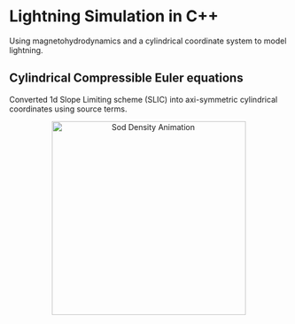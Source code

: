 # Lightning Simulation in C++
Using magnetohydrodynamics and a cylindrical coordinate system to model lightning.

## Cylindrical Compressible Euler equations
Converted 1d Slope Limiting scheme (SLIC) into axi-symmetric cylindrical coordinates using source terms.
<p align="center">
  <img src="euler_density.gif" alt="Sod Density Animation" width="350" />
</p>
